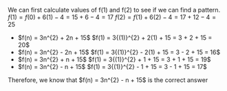 We can first calculate values of f$(1)$ and f$(2)$ to see if we can find a pattern.
$f(1) = f(0) + 6(1) - 4 = 15 + 6 - 4 = 17$
$f(2) = f(1) + 6(2) - 4 = 17 + 12 - 4 = 25$

<ul>
<li> $f(n) = 3n^{2} + 2n + 15$ 
$f(1) = 3{(1)}^{2} + 2(1) + 15 = 3 + 2 + 15 = 20$
<li> $f(n) = 3n^{2} - 2n + 15$ 
$f(1) = 3{(1)}^{2} - 2(1) + 15 = 3 - 2 + 15 = 16$
<li> $f(n) = 3n^{2} + n + 15$ 
$f(1) = 3{(1)}^{2} + 1 + 15 = 3 + 1 + 15 = 19$
<li> $f(n) = 3n^{2} - n + 15$ 
$f(1) = 3{(1)}^{2} - 1 + 15 = 3 - 1 + 15 = 17$
</ul>
Therefore, we know that $f(n) = 3n^{2} - n + 15$ is the correct answer

